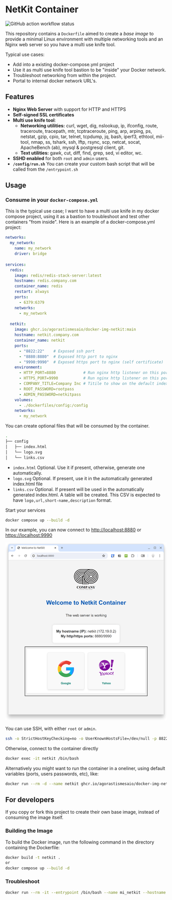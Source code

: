 # NetKit Container

![GitHub action workflow status](https://github.com/AgorastisMesaio/docker-img-netkit/actions/workflows/docker-publish.yml/badge.svg)

This repository contains a `Dockerfile` aimed to create a *base image* to provide a minimal Linux environment with multiple networking tools and an Nginx web server so you have a multi use knife tool.

Typical use cases:

- Add into a existing docker-compose.yml project
- Use it as multi use knife tool bastion to be "inside" your Docker network.
- Troubleshoot networking from within the project.
- Portal to internal docker network URL's.

## Features

- **Nginx Web Server** with support for HTTP and HTTPS
- **Self-signed SSL certificates**
- **Multi use knife tool**:
  - **Networking utilities:** curl, wget, dig, nslookup, ip, ifconfig, route, traceroute, tracepath, mtr, tcptraceroute, ping, arp, arping, ps, netstat, gzip, cpio, tar, telnet, tcpdump, jq, bash, iperf3, ethtool, mii-tool, nmap, ss, tshark, ssh, lftp, rsync, scp, netcat, socat, ApacheBench (ab), mysql & postgresql client, git.
  - **Text utilities:** gawk, cut, diff, find, grep, sed, vi editor, wc.
- **SSHD enabled** for both `root` and `admin` users.
- **`/config/run.sh`** You can create your custom bash script that will be called from the `/entrypoint.sh`

## Usage

### Consume in your `docker-compose.yml`

This is the typical use case; I want to have a multi use knife in my docker compose project, using it as a bastion to troubleshoot and test other containers "from inside". Here is an example of a docker-compose.yml project:

```yaml
networks:
  my_network:
    name: my_network
    driver: bridge

services:
  redis:
    image: redis/redis-stack-server:latest
    hostname: redis.company.com
    container_name: redis
    restart: always
    ports:
      - 6379:6379
    networks:
      - my_network

  netkit:
    image: ghcr.io/agorastismesaio/docker-img-netkit:main
    hostname: netkit.company.com
    container_name: netkit
    ports:
      - "8822:22"    # Exposed ssh port
      - "8880:8880"  # Exposed http port to nginx
      - "9990:9990"  # Exposed https port to nginx (self certificate)
    environment:
      - HTTP_PORT=8880            # Run nginx http listener on this port
      - HTTPS_PORT=9990           # Run nginx http listener on this port
      - COMPANY_TITLE=Company Inc # Titile to show on the default index.html
      - ROOT_PASSWORD=rootpass
      - ADMIN_PASSWORD=netkitpass
    volumes:
      - ./dockerfiles/config:/config
    networks:
      - my_network
```

You can create optional files that will be consumed by the container.

```zsh
.
├── config
│   ├── index.html
│   └── logo.svg
│   └── links.csv
```

- `index.html` Optional. Use it if present, otherwise, generate one automatically.
- `logo.svg` Optional. If present, use it in the automatically generated index.html file
- `links.csv` Optional. If present will be used in the automatically generated index.html. A table will be created. This CSV is expected to have `logo,url,short-name,description` format.

Start your services

```sh
docker compose up --build -d
```

In our example, you can now connect to [http://localhost:8880](http://localhost:8880) or [https://localhost:9990](https://localhost:9990)

![Browser to the web server](./.assets/00.web.png)

You can use SSH, with either `root` or `admin`.

```zsh
ssh -o StrictHostKeyChecking=no -o UserKnownHostsFile=/dev/null -p 8822 admin@localhost
```

Otherwise, connect to the container directly

```zsh
docker exec -it netkit /bin/bash
```

Alternatively you might want to run the container in a oneliner, using default variables (ports, users passwords, etc), like:

```sh
docker run --rm -d --name netkit ghcr.io/agorastismesaio/docker-img-netkit:main
```

## For developers

If you copy or fork this project to create their own base image, instead of consuming the image itself.

### Building the Image

To build the Docker image, run the following command in the directory containing the Dockerfile:

```sh
docker build -t netkit .
or
docker compose up --build -d
```

### Troubleshoot

```sh
docker run --rm -it --entrypoint /bin/bash --name mi_netkit --hostname netkit agorastismesaio/docker-img-netkit:latest
```
